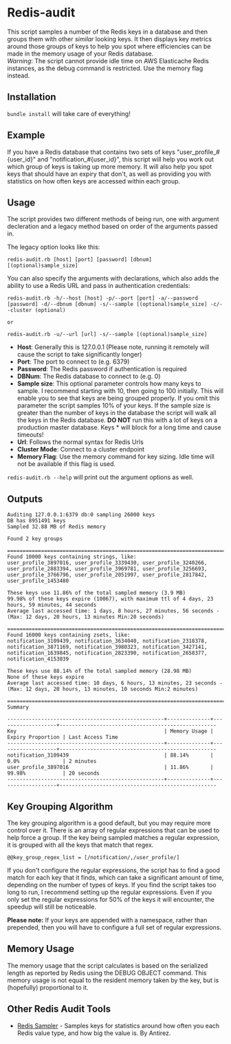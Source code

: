 # Redis-audit

This script samples a number of the Redis keys in a database and then groups them with other *similar* looking keys. It then displays key 
metrics around those groups of keys to help you spot where efficiencies can be made in the memory usage of your Redis database.  
_Warning_: The script cannot provide idle time on AWS Elasticache Redis instances, as the debug command is restricted.  Use the memory flag instead.

## Installation
   `bundle install` will take care of everything!


## Example

If you have a Redis database that contains two sets of keys "user\_profile\_#{user\_id}" and "notification\_#{user\_id}", this script will
help you work out which group of keys is taking up more memory. It will also help you spot keys that should have an expiry that don't, as well
as providing you with statistics on how often keys are accessed within each group.

## Usage

The script provides two different methods of being run, one with argument decleration and a legacy method based on order of the arguments passed in.    

The legacy option looks like this:

    redis-audit.rb [host] [port] [password] [dbnum] [(optional)sample_size]

You can also specify the arguments with declarations, which also adds the ability to use a Redis URL and pass in authentication credentials:

    redis-audit.rb -h/--host [host] -p/--port [port] -a/--password [password] -d/--dbnum [dbnum] -s/--sample [(optional)sample_size] -c/--cluster (optional)
    
    or
    
    redis-audit.rb -u/--url [url] -s/--sample [(optional)sample_size]
  
- **Host**: Generally this is 127.0.0.1 (Please note, running it remotely will cause the script to take significantly longer)
- **Port**: The port to connect to (e.g. 6379)
- **Password**: The Redis password if authentication is required
- **DBNum**: The Redis database to connect to (e.g. 0)
- **Sample size**: This optional parameter controls how many keys to sample. I recommend starting with 10, then going to 100 initially. This
will enable you to see that keys are being grouped properly. If you omit this parameter the script samples 10% of your keys. If the sample size is
greater than the number of keys in the database the script will walk all the keys in the Redis database. **DO NOT** run this with a lot of keys on 
a production master database. Keys * will block for a long time and cause timeouts!
- **Url**: Follows the normal syntax for Redis Urls
- **Cluster Mode**: Connect to a cluster endpoint
- **Memory Flag**: Use the memory command for key sizing.  Idle time will not be available if this flag is used.

`redis-audit.rb --help` will print out the argument options as well.

## Outputs
    Auditing 127.0.0.1:6379 db:0 sampling 26000 keys
    DB has 8951491 keys
    Sampled 32.88 MB of Redis memory

    Found 2 key groups

    ==============================================================================  
    Found 10000 keys containing strings, like:  
    user_profile_3897016, user_profile_3339430, user_profile_3240266, user_profile_2883394, user_profile_3969781, user_profile_3256693, user_profile_3766796, user_profile_2051997, user_profile_2817842, user_profile_1453480

    These keys use 11.86% of the total sampled memory (3.9 MB)  
    99.98% of these keys expire (10067), with maximum ttl of 4 days, 23 hours, 59 minutes, 44 seconds  
    Average last accessed time: 1 days, 8 hours, 27 minutes, 56 seconds - (Max: 12 days, 20 hours, 13 minutes Min:20 seconds)  

    ==============================================================================  
    Found 16000 keys containing zsets, like:  
    notification_3109439, notification_3634040, notification_2318378, notification_3871169, notification_3980323, notification_3427141, notification_1639845, notification_2823390, notification_2658377, notification_4153039

    These keys use 88.14% of the total sampled memory (28.98 MB)  
    None of these keys expire  
    Average last accessed time: 10 days, 6 hours, 13 minutes, 23 seconds - (Max: 12 days, 20 hours, 13 minutes, 10 seconds Min:2 minutes)  
  
    ==============================================================================  
    Summary  
  
    ---------------------------------------------------+--------------+-------------------+---------------------------------------------------  
    Key                                                | Memory Usage | Expiry Proportion | Last Access Time                                    
    ---------------------------------------------------+--------------+-------------------+---------------------------------------------------  
    notification_3109439                               | 88.14%       | 0.0%              | 2 minutes                               
    user_profile_3897016                               | 11.86%       | 99.98%            | 20 seconds  
    ---------------------------------------------------+--------------+-------------------+---------------------------------------------------  

## Key Grouping Algorithm
The key grouping algorithm is a good default, but you may require more control over it. There is an array of regular expressions that can be used to help force a group.
If the key being sampled matches a regular expression, it is grouped with all the keys that match that regex.

    @@key_group_regex_list = [/notification/,/user_profile/]

If you don't configure the regular expressions, the script has to find a good match for each key that it finds, which can
take a significant amount of time, depending on the number of types of keys. If you find the script takes too long to run, 
I recommend setting up the regular expressions. Even if you only set the regular expressions for 50% of the keys it will encounter,
the speedup will still be noticeable.

**Please note:** If your keys are appended with a namespace, rather than prepended, then you will have to configure a full set
of regular expressions.

## Memory Usage
The memory usage that the script calculates is based on the serialized length as reported by Redis using the DEBUG OBJECT command.
This memory usage is not equal to the resident memory taken by the key, but is (hopefully) proportional to it.
  
## Other Redis Audit Tools
- [Redis Sampler](https://github.com/antirez/redis-sampler) - Samples keys for statistics around how often you each Redis value type, and how big the value is. By Antirez.

